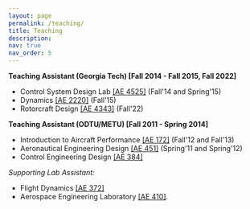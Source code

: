 ```yaml
---
layout: page
permalink: /teaching/
title: Teaching
description: 
nav: true
nav_order: 5
---
```


**Teaching Assistant (Georgia Tech) [Fall 2014 - Fall 2015, Fall 2022]** <br/> 
  - Control System Design Lab <a href="https://sankar.gatech.edu/UG.Courses/AE4525.pdf">[AE 4525]</a> (Fall'14 and Spring'15) 
  - Dynamics <a href="https://ae.gatech.edu/sites/default/files/file/2022/12/AE%202220%20Syllabus-Dynamics.pdf">[AE 2220]</a> (Fall'15)
  - Rotorcraft Design <a href="https://ae.gatech.edu/sites/default/files/file/2022/12/AE%204343%20Syllabus-Rotocraft%20Design.pdf">[AE 4343]</a> (Fall'22)  

**Teaching Assistant (ODTU/METU) [Fall 2011 - Spring 2014]** <br/>
  - Introduction to Aircraft Performance <a href="http://ae.metu.edu.tr/~ae172/17/AE172Spring2017SyllabusKutay.pdf">[AE 172]</a> (Fall'12 and Fall'13)
  - Aeronautical Engineering Design <a href="http://www.ae.metu.edu.tr/~ae451sc1/outline-451.pdf" >[AE 451]</a> (Spring'11 and Spring'12) 
  - Control Engineering Design <a href="http://www.ae.metu.edu.tr/under/courses/ae384.html">[AE 384]</a>
  
<i>Supporting Lab Assistant:</i> 
   - Flight Dynamics <a href="https://ocw.metu.edu.tr/pluginfile.php/24002/mod_resource/content/1/Syll_2017.pdf">[AE 372]</a>
   - Aerospace Engineering Laboratory <a href="https://catalog.metu.edu.tr/course.php?prog=572&course_code=5720410">[AE 410]</a>.  
